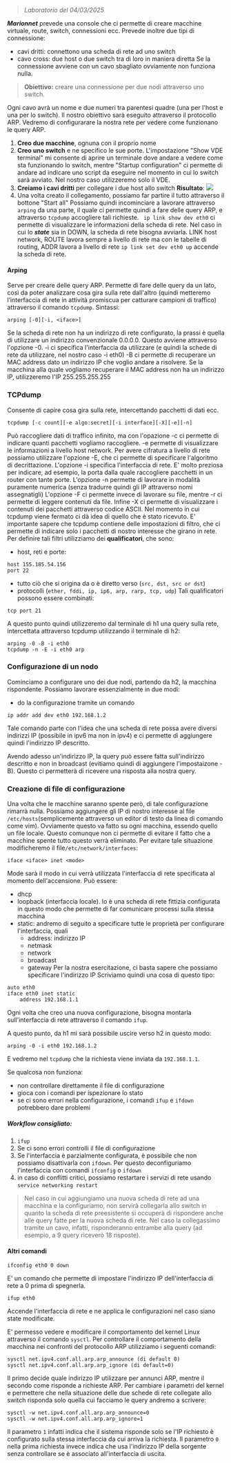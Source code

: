 > *Laboratorio del 04/03/2025*

***Marionnet*** prevede una console che ci permette di creare macchine virtuale, route, switch, connessioni ecc.
Prevede inoltre due tipi di connessione:
- cavi dritti: connettono una scheda di rete ad uno switch
- cavo cross: due host o due switch tra di loro in maniera diretta
Se la connessione avviene con un cavo sbagliato ovviamente non funziona nulla.

 > **Obiettivo:** creare una connessione per due nodi attraverso uno switch.

Ogni cavo avrà un nome e due numeri tra parentesi quadre (una per l'host e una per lo switch). Il nostro obiettivo sarà eseguito attraverso il protocollo ARP. Vedremo di configurarare la nostra rete per vedere come funzionano le query ARP.
1. **Creo due macchine**, ognuna con il proprio nome
2. **Creo uno switch** e ne specifico le sue porte. L'impostazione "Show VDE terminal" mi consente di aprire un terminale dove andare a vedere come sta funzionando lo switch, mentre "Startup configuration" ci permette di andare ad indicare uno script da eseguire nel momento in cui lo switch sarà avviato.
   Nel nostro caso utilizzeremo solo il VDE.
3. **Creiamo i cavi dritti** per collegare i due host allo switch
**Risultato**:
![](../../Pasted%20image%2020250304162012.png)
4. Una volta creato il collegamento, possiamo far partire il tutto attraverso il bottone "Start all"
Possiamo quindi incominciare a lavorare attraverso `arping` da una parte, il quale ci permette quindi a fare delle query ARP, e attraverso `tcpdump` accogliere tali richieste.
` ip link show dev eth0` ci permette di visualizzare le informazioni della scheda di rete. Nel caso in cui lo ***state*** sia in DOWN, la scheda di rete bisogna avviarla.
LINK host network, ROUTE lavora sempre a livello di rete ma con le tabelle di routing, ADDR lavora a livello di rete
`ip link set dev eth0 up` accende la scheda di rete.

#### Arping
Serve per creare delle query ARP. Permette di fare delle query da un lato, così da poter analizzare cosa gira sulla rete dall'altro (quindi metteremo l’interfaccia di rete in attività promiscua per catturare campioni di traffico) attraverso il comando `tcpdump`.
Sintassi:
```
arping [-0][-i, <iface>]
```
Se la scheda di rete non ha un indirizzo di rete configurato, la prassi è quella di utilizzare un indirizzo convenzionale 0.0.0.0. Questo avviene attraverso l'opzione -0.
-i ci specifica l'interfaccia da utilizzare (e quindi la schede di rete da utilizzare, nel nostro caso -i eth0)
-B ci permette di recuperare un MAC address dato un indirizzo IP che voglio andare a risolvere. Se la macchina alla quale vogliamo recuperare il MAC address non ha un indirizzo IP, utilizzeremo l'IP 255.255.255.255
### TCPdump
Consente di capire cosa gira sulla rete, intercettando pacchetti di dati ecc.
```
tcpdump [-c count][-e algo:secret][-i interface][-X][-e][-n]
```
Può raccogliere dati di traffico infinito, ma con l'opazione -c ci permette di indicare quanti pacchetti vogliamo raccogliere.
-e permette di visualizzare le informazioni a livello host network.
Per avere cifratura a livello di rete possiamo utilizzare l'opzione -E, che ci permette di specificare l'algoritmo di decrittazione.
L'opzione -i specifica l'interfaccia di rete. E' molto preziosa per indicare, ad esempio, la porta dalla quale raccogliere pacchetti in un router con tante porte.
L'opzione -n permette di lavorare in modalità puramente numerica (senza tradurre quindi gli IP attraverso nomi assegnatigli)
L'opzione -F ci permette invece di lavorare su file, mentre -r ci permette di leggere contenuti da file. Infine -X ci permette di visualizzare i contenuti dei pacchetti attraverso codice ASCII.
Nel momento in cui tcpdump viene fermato ci dà idea di quello che è stato ricevuto.
E' importante sapere che tcpdump contiene delle impostazioni di filtro, che ci permette di indicare solo i pacchetti di nostro interesse che girano in rete.
Per definire tali filtri utilizziamo dei **qualificatori**, che sono:
- host, reti e porte: 
```
host 155.185.54.156
port 22
```
- tutto ciò che si origina da o è diretto verso (`src, dst, src or dst`)
- protocolli (`ether, fddi, ip, ip6, arp, rarp, tcp, udp`)
Tali qualificatori possono essere combinati: 
```
tcp port 21
```

A questo punto quindi utilizzeremo dal terminale di h1 una query sulla rete, intercettata attraverso tcpdump utilizzando il terminale di h2:
```
arping -0 -B -i eth0
tcpdump -n -E -i eth0 arp
```

### Configurazione di un nodo
Cominciamo a configurare uno dei due nodi, partendo da h2, la macchina rispondente.
Possiamo lavorare essenzialmente in due modi:
- do la configurazione tramite un comando
```
ip addr add dev eth0 192.168.1.2
```
Tale comando parte con l'idea che una scheda di rete possa avere diversi indirizzi IP (possibile in ipv6 ma non in ipv4) e ci permette di aggiungere quindi l'indirizzo IP descritto.

Avendo adesso un'indirizzo IP, la query può essere fatta sull'indirizzo descritto e non in broadcast (evitiamo quindi di aggiungere l'impostaizone -B). Questo ci permetterà di ricevere una risposta alla nostra query. 
### Creazione di file di configurazione
Una volta che le macchine saranno spente però, di tale configurazione rimarrà nulla. Possiamo aggiungere gli IP di nostro interesse al file `/etc/hosts`(semplicemente attraverso un editor di testo da linea di comando come vim). Ovviamente questo va fatto su ogni macchina, essendo quello un file locale. Questo comunque non ci permette di evitare il fatto che a macchine spente tutto questo verrà eliminato.
Per evitare tale situazione modificheremo il file`/etc/network/interfaces`:
```
iface <iface> inet <mode>
```
Mode sarà il modo in cui verrà utilizzata l'interfaccia di rete specificata al momento dell'accensione. Può essere:
- dhcp
- loopback (interfaccia locale). lo è una scheda di rete fittizia configurata in questo modo che permette di far comunicare processi sulla stessa macchina
- static: andremo di seguito a specificare tutte le proprietà per configurare l'interfaccia, quali
	- address: indirizzo IP
	- netmask
	- network
	- broadcast
	- gateway
Per la nostra esercitazione, ci basta sapere che possiamo specificare l'indirizzo IP
Scriviamo quindi una cosa di questo tipo:
``` title="Configurazione eth0 per h1"
auto eth0
iface eth0 inet static
	address 192.168.1.1
```
Ogni volta che creo una nuova configurazione, bisogna montarla sull'interfaccia di rete attraverso il comando `ifup`.

A questo punto, da h1 mi sarà possibile uscire verso h2 in questo modo:
```
arping -0 -i eth0 192.168.1.2
```
E vedremo nel `tcpdump` che la richiesta viene inviata da `192.168.1.1`.

Se qualcosa non funziona:
- non controllare direttamente il file di configurazione
- gioca con i comandi per ispezionare lo stato
- se ci sono errori nella configurazione, i comandi `ifup` e `ifdown` potrebbero dare problemi
##### Workflow consigliato:
1. `ifup`
2. Se ci sono errori controlli il file di configurazione
3. Se l'interfaccia è parzialmente configurata, è possibile che non possiamo disattivarla con `ifdown`. Per questo deconfiguriamo l'interfaccia con comandi `ifconfig` o `ifdown`
4. in caso di conflitti critici, possiamo restartare i servizi di rete usando `service networking restart`

 > Nel caso in cui aggiungiamo una nuova scheda di rete ad una macchina e la configuriamo, non servirà collegarla allo switch in quanto la scheda di rete preesistente si occuperà di rispondere anche alle query fatte per la nuova scheda di rete.
 > Nel caso la collegassimo tramite un cavo, infatti, risponderanno entrambe alla query (ad esempio, a 9 query riceverò 18 risposte).

#### Altri comandi
```
ifconfig eth0 0 down
```
E' un comando che permette di impostare l'indirizzo IP dell'interfaccia di rete a 0 prima di spegnerla.
```
ifup eth0
```
Accende l'interfaccia di rete e ne applica le configurazioni nel caso siano state modificate.

E' permesso vedere e modificare il comportamento del kernel Linux attraverso il comando `sysctl`. 
Per controllare il comportamento della macchina nei confronti del protocollo ARP utilizziamo i seguenti comandi:
```
sysctl net.ipv4.conf.all.arp.arp_announce (di default 0)
sysctl net.ipv4.conf.all.arp.arp_ignore (di default=0)
```
Il primo decide quale indirizzo IP utilizzare per annunci ARP, mentre il secondo come risponde a richieste ARP.
Per cambiare i parametri del kernel e permettere che nella situazione delle due schede di rete collegate allo switch risponda solo quella cui facciamo le query andremo a scrivere:
```
sysctl -w net.ipv4.conf.all.arp.arp_announce=0
sysctl -w net.ipv4.conf.all.arp.arp_ignore=1
```
Il parametro `1` infatti indica che il sistema risponde solo se l'IP richiesto è configurato sulla stessa interfaccia da cui arriva la richiesta.
Il parametro `0` nella prima richiesta invece indica che usa l'indirizzo IP della sorgente senza controllare se è associato all'interfaccia di uscita.